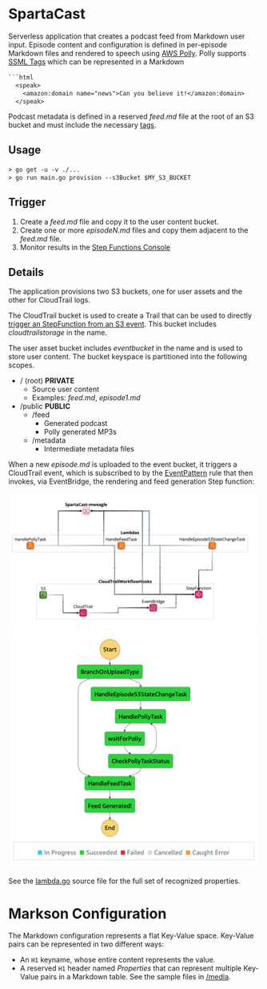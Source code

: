 # SpartaCast

Serverless application that creates a podcast feed from Markdown user input.
Episode content and configuration is defined in per-episode Markdown files
and rendered to speech using [AWS Polly](https://aws.amazon.com/polly/). Polly supports [SSML Tags](https://docs.aws.amazon.com/polly/latest/dg/supportedtags.html) which can be represented in a Markdown

```
```html
  <speak>
    <amazon:domain name="news">Can you believe it!</amazon:domain>
  </speak>
```

Podcast metadata is defined in a reserved _feed.md_ file at the root of an S3 bucket
and must include the necessary [tags](https://help.apple.com/itc/podcasts_connect/#/itcb54353390).

## Usage

```
> go get -u -v ./...
> go run main.go provision --s3Bucket $MY_S3_BUCKET
```

## Trigger

1. Create a _feed.md_ file and copy it to the user content bucket.
2. Create one or more _episodeN.md_ files and copy them adjacent to the _feed.md_ file.
3. Monitor results in the [Step Functions Console](https://aws.amazon.com/step-functions/)

## Details

The application provisions two S3 buckets, one for user assets and the other for
CloudTrail logs.

The CloudTrail bucket is used to create a Trail that can be used to directly [trigger
an StepFunction from an S3 event](https://docs.aws.amazon.com/step-functions/latest/dg/tutorial-cloudwatch-events-s3.html). This bucket includes _cloudtrailstorage_ in the name.


The user asset bucket includes _eventbucket_ in the name and is used to store user content.
The bucket keyspace is partitioned into the following scopes.

* / (root) **PRIVATE**
  * Source user content
  * Examples: _feed.md_, _episode1.md_
* /public **PUBLIC**
  * /feed
    * Generated podcast
    * Polly generated MP3s
  * /metadata
    * Intermediate metadata files

When a new _episode.md_ is uploaded to the event bucket, it triggers a CloudTrail event, which is subscribed to by the [EventPattern](https://github.com/mweagle/SpartaCast/blob/master/infra/eventpattern_put.json) rule that then invokes, via EventBridge, the rendering and feed generation Step function:

<div align="center"><img src="https://raw.githubusercontent.com/mweagle/SpartaCast/master/site/describe.jpeg" />
</div>

<div align="center"><img src="https://raw.githubusercontent.com/mweagle/SpartaCast/master/site/step.png" />
</div>

See the [lambda.go](https://github.com/mweagle/SpartaCast/blob/master/lambda/lambda.go) source file for the full set of recognized properties.

# Markson Configuration

The Markdown configuration represents a flat Key-Value space. Key-Value pairs can be represented in two different ways:

* An `H1` keyname, whose entire content represents the value.
* A reserved `H1` header named _Properties_ that can represent multiple Key-Value pairs in a Markdown table. See the sample files in [/media](https://github.com/mweagle/SpartaCast/tree/master/media).

